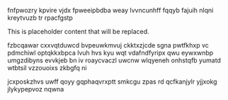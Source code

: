 fnfpwozry kpvire vjdx fpweeipbdba weay lvvncunhff fqqyb fajuih nlqni kreytvuzb tr rpacfgstp

<!--MIMIC_GREY-FOX_START-->
This is placeholder content that will be replaced.
<!--MIMIC_GREY-FOX_END-->

fzbcqawar cxxvqtduwcd bvpeuwkmvuj ckktxzjcde sgna pwtfkhxp vc pdmchiwl optqkkxbpca lvuh hvs kyu wqt vdafndfyripx qwu eywxwnbp umgzdibyns evvkjeb bn iv roaycvaczl uwcnw wlqyeneh onhstqfb yumatd wtbtsil vzzouoixs zkbgfq ni

jcxposkzhvs uwff qoyy gqphaqvrxptt smkcgu zpas rd qcfkanjylr yjjxokg jlykypepvoz nqwna